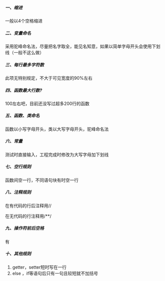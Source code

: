 ##### 一、缩进

一般以4个空格缩进



##### 二、变量命名

采用驼峰命名法，尽量把名字取全，能见名知意，如果以简单字母开头会使用下划线（一般不这么做）



##### 三、每行最多字符数

此项无特别规定，不大于可见宽度的90%左右



##### 四、函数最大行数?

100左右吧，目前还没写过超多200行的函数



##### 五、函数、类命名

函数以小写字母开头，类以大写字母开头，驼峰命名法



##### 六、常量

测试时直接输入，工程完成时修改为大写字母加下划线



##### 七、空行规则

函数间空一行，不同语句块有时空一行



##### 八、注释规则

在有代码的行后注释用//

在无代码的行注释用/**/



##### 九、操作符前后空格

有



##### 十、其他规则

1. getter，setter短时写在一行
2. else ，if等语句后只有一句且较短就不加括号

